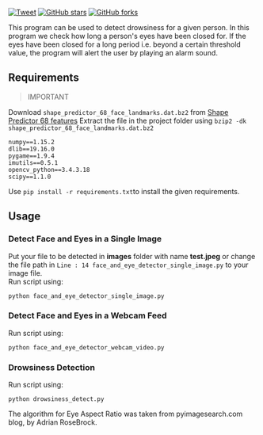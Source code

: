 [![Tweet](https://img.shields.io/twitter/url/http/shields.io.svg?style=social)](https://twitter.com/intent/tweet?text=Check%20out%20Driver%20Drowsiness%20Detection%20project%20on%20Github%20&url=https://github.com/mohitwildbeast/Driver-Drowsiness-Detector/&hashtags=python,drowsiness-detector,opencv,computer-vision,machine-learning,deep-learning)  [![GitHub stars](https://img.shields.io/github/stars/mohitwildbeast/Driver-Drowsiness-Detector.svg?style=plastic)](https://github.com/mohitwildbeast/Driver-Drowsiness-Detector/stargazers)  [![GitHub forks](https://img.shields.io/github/forks/mohitwildbeast/Driver-Drowsiness-Detector.svg?style=plastic)](https://github.com/mohitwildbeast/Driver-Drowsiness-Detector/network)



This program can be used to detect drowsiness for a given person. In this program we check how long a person's eyes have been closed for. If the eyes have been closed for a long period i.e. beyond a certain threshold value, the program will alert the user by playing an alarm sound.


 
 ## Requirements
> 
> IMPORTANT

  Download `shape_predictor_68_face_landmarks.dat.bz2` from [Shape Predictor 68 features](http://dlib.net/files/shape_predictor_68_face_landmarks.dat.bz2) 
  Extract the file in the project folder using 
  ``bzip2 -dk shape_predictor_68_face_landmarks.dat.bz2``


    numpy==1.15.2
	dlib==19.16.0
	pygame==1.9.4
	imutils==0.5.1
	opencv_python==3.4.3.18
	scipy==1.1.0
Use `pip install -r requirements.txt`to install the given requirements.

## Usage

### Detect Face and Eyes in a Single Image
Put your file to be detected in **images** folder with name **test.jpeg** or change the file path in `Line : 14 face_and_eye_detector_single_image.py` to your image file.                     
Run script using:

    python face_and_eye_detector_single_image.py

### Detect Face and Eyes in a Webcam Feed
Run script using:

    python face_and_eye_detector_webcam_video.py
### Drowsiness Detection
Run script using:

    python drowsiness_detect.py

The algorithm for Eye Aspect Ratio was taken from pyimagesearch.com blog, by Adrian RoseBrock.
